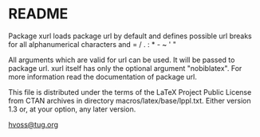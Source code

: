 # README #
Package xurl loads package url by default and defines
possible url breaks for all alphanumerical characters
and = / . : * - ~ ' " 

All arguments which are valid for url can be used.
It will be passed to package url. xurl itself has only 
the optional argument "nobiblatex". For more information read
the documentation of package url.

This file is distributed under the terms of the LaTeX Project Public
License from CTAN archives in directory  macros/latex/base/lppl.txt.
Either version 1.3 or, at your option, any later version.

hvoss@tug.org